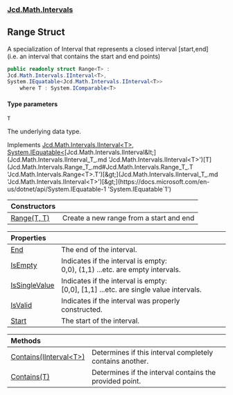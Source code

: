 ### [Jcd.Math.Intervals](Jcd.Math.Intervals.md 'Jcd.Math.Intervals')

## Range<T> Struct

A specialization of Interval that represents a closed interval [start,end]  
(i.e. an interval that contains the start and end points)

```csharp
public readonly struct Range<T> :
Jcd.Math.Intervals.IInterval<T>,
System.IEquatable<Jcd.Math.Intervals.IInterval<T>>
    where T : System.IComparable<T>
```
#### Type parameters

<a name='Jcd.Math.Intervals.Range_T_.T'></a>

`T`

The underlying data type.

Implements [Jcd.Math.Intervals.IInterval&lt;](Jcd.Math.Intervals.IInterval_T_.md 'Jcd.Math.Intervals.IInterval<T>')[T](Jcd.Math.Intervals.Range_T_.md#Jcd.Math.Intervals.Range_T_.T 'Jcd.Math.Intervals.Range<T>.T')[&gt;](Jcd.Math.Intervals.IInterval_T_.md 'Jcd.Math.Intervals.IInterval<T>'), [System.IEquatable&lt;](https://docs.microsoft.com/en-us/dotnet/api/System.IEquatable-1 'System.IEquatable`1')[Jcd.Math.Intervals.IInterval&lt;](Jcd.Math.Intervals.IInterval_T_.md 'Jcd.Math.Intervals.IInterval<T>')[T](Jcd.Math.Intervals.Range_T_.md#Jcd.Math.Intervals.Range_T_.T 'Jcd.Math.Intervals.Range<T>.T')[&gt;](Jcd.Math.Intervals.IInterval_T_.md 'Jcd.Math.Intervals.IInterval<T>')[&gt;](https://docs.microsoft.com/en-us/dotnet/api/System.IEquatable-1 'System.IEquatable`1')

| Constructors | |
| :--- | :--- |
| [Range(T, T)](Jcd.Math.Intervals.Range_T_.Range(T,T).md 'Jcd.Math.Intervals.Range<T>.Range(T, T)') | Create a new range from a start and end |

| Properties | |
| :--- | :--- |
| [End](Jcd.Math.Intervals.Range_T_.End.md 'Jcd.Math.Intervals.Range<T>.End') | The end of the interval. |
| [IsEmpty](Jcd.Math.Intervals.Range_T_.IsEmpty.md 'Jcd.Math.Intervals.Range<T>.IsEmpty') | Indicates if the interval is empty:<br/>0,0), (1,1) ...etc. are empty intervals. |
| [IsSingleValue](Jcd.Math.Intervals.Range_T_.IsSingleValue.md 'Jcd.Math.Intervals.Range<T>.IsSingleValue') | Indicates if the interval is empty:<br/>[0,0], [1,1] ...etc. are single value intervals. |
| [IsValid](Jcd.Math.Intervals.Range_T_.IsValid.md 'Jcd.Math.Intervals.Range<T>.IsValid') | Indicates if the interval was properly constructed. |
| [Start](Jcd.Math.Intervals.Range_T_.Start.md 'Jcd.Math.Intervals.Range<T>.Start') | The start of the interval. |

| Methods | |
| :--- | :--- |
| [Contains(IInterval&lt;T&gt;)](Jcd.Math.Intervals.Range_T_.Contains(Jcd.Math.Intervals.IInterval_T_).md 'Jcd.Math.Intervals.Range<T>.Contains(Jcd.Math.Intervals.IInterval<T>)') | Determines if this interval completely contains another. |
| [Contains(T)](Jcd.Math.Intervals.Range_T_.Contains(T).md 'Jcd.Math.Intervals.Range<T>.Contains(T)') | Determines if the interval contains the provided point. |
